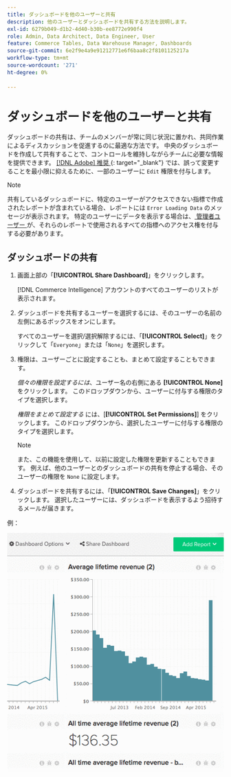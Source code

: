 ```yaml
---
title: ダッシュボードを他のユーザーと共有
description: 他のユーザーとダッシュボードを共有する方法を説明します。
exl-id: 6279b049-d1b2-4d40-b30b-ee8772e990f4
role: Admin, Data Architect, Data Engineer, User
feature: Commerce Tables, Data Warehouse Manager, Dashboards
source-git-commit: 6e2f9e4a9e91212771e6f6baa8c2f8101125217a
workflow-type: tm+mt
source-wordcount: '271'
ht-degree: 0%

---
```


# ダッシュボードを他のユーザーと共有

ダッシュボードの共有は、チームのメンバーが常に同じ状況に置かれ、共同作業によるディスカッションを促進するのに最適な方法です。 中央のダッシュボードを作成して共有することで、コントロールを維持しながらチームに必要な情報を提供できます。 [[!DNL Adobe]  推奨 ](../../best-practices/share-dashboard-best-practice.md){: target=&quot;_blank&quot;} では、誤って変更することを最小限に抑えるために、一部のユーザーに `Edit` 権限を付与します。

>[!NOTE]
>
>共有しているダッシュボードに、特定のユーザーがアクセスできない指標で作成されたレポートが含まれている場合、レポートには `Error Loading Data` のメッセージが表示されます。 特定のユーザーにデータを表示する場合は、[ 管理者ユーザー ](../../administrator/user-management/user-management.md) が、それらのレポートで使用されるすべての指標へのアクセス権を付与する必要があります。

## ダッシュボードの共有

1. 画面上部の「**[!UICONTROL Share Dashboard]**」をクリックします。

   [!DNL Commerce Intelligence] アカウントのすべてのユーザーのリストが表示されます。

1. ダッシュボードを共有するユーザーを選択するには、そのユーザーの名前の左側にあるボックスをオンにします。

   すべてのユーザーを選択/選択解除するには、「**[!UICONTROL Select]**」をクリックして「`Everyone`」または「`None`」を選択します。

1. 権限は、ユーザーごとに設定することも、まとめて設定することもできます。

   *個々の権限を設定するには*、ユーザー名の右側にある **[!UICONTROL None]** をクリックします。 このドロップダウンから、ユーザーに付与する権限のタイプを選択します。

   *権限をまとめて設定する* には、[**[!UICONTROL Set Permissions]**] をクリックします。 このドロップダウンから、選択したユーザーに付与する権限のタイプを選択します。

   >[!NOTE]
   >
   >また、この機能を使用して、以前に設定した権限を更新することもできます。 例えば、他のユーザーとのダッシュボードの共有を停止する場合、そのユーザーの権限を `None` に設定します。

1. ダッシュボードを共有するには、「**[!UICONTROL Save Changes]**」をクリックします。 選択したユーザーには、ダッシュボードを表示するよう招待するメールが届きます。

例：

![ ダッシュボードを共有 ](../../assets/Share_Dashboards.gif)
